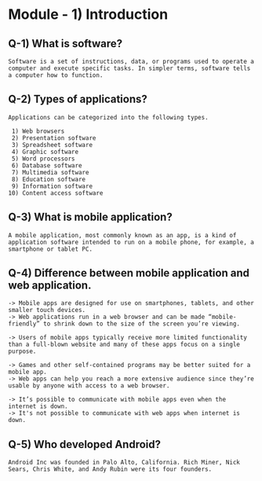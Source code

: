 
# Module - 1) Introduction

## Q-1) What is software?

    Software is a set of instructions, data, or programs used to operate a computer and execute specific tasks. In simpler terms, software tells a computer how to function.

## Q-2) Types of applications?

    Applications can be categorized into the following types.

     1) Web browsers
     2) Presentation software
     3) Spreadsheet software
     4) Graphic software
     5) Word processors
     6) Database software
     7) Multimedia software
     8) Education software
     9) Information software
    10) Content access software

## Q-3) What is mobile application?

    A mobile application, most commonly known as an app, is a kind of application software intended to run on a mobile phone, for example, a smartphone or tablet PC.

## Q-4) Difference between mobile application and web application.

    -> Mobile apps are designed for use on smartphones, tablets, and other smaller touch devices.
    -> Web applications run in a web browser and can be made “mobile-friendly” to shrink down to the size of the screen you’re viewing.

    -> Users of mobile apps typically receive more limited functionality than a full-blown website and many of these apps focus on a single purpose.

    -> Games and other self-contained programs may be better suited for a mobile app.
    -> Web apps can help you reach a more extensive audience since they’re usable by anyone with access to a web browser.

    -> It’s possible to communicate with mobile apps even when the internet is down.
    -> It's not possible to communicate with web apps when internet is down.

## Q-5) Who developed Android?

    Android Inc was founded in Palo Alto, California. Rich Miner, Nick Sears, Chris White, and Andy Rubin were its four founders.


